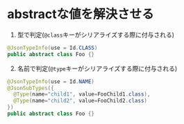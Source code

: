 # abstractな値を解決させる

1. 型で判定(`@class`キーがシリアライズする際に付与される)
```java
@JsonTypeInfo(use = Id.CLASS)
public abstract class Foo {}
```

2. 名前で判定(`@type`キーがシリアライズする際に付与される)
```java
@JsonTypeInfo(use = Id.NAME)
@JsonSubTypes({
  @Type(name="child1", value=FooChild1.class),
  @Type(name="child2", value=FooChild2.class)
})
public abstract class Foo {}
```
